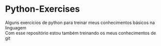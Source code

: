 # Python-Exercises
Alguns exercícios de python para treinar meus conhecimentos básicos na linguagem  
Com esse repositório estou também treinando os meus conhecimentos de git
